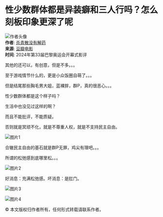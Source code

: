 # 性少数群体都是异装癖和三人行吗？怎么刻板印象更深了呢

![作者头像](https://img3.doubanio.com/icon/u44261317-13.jpg)  
**作者**: [杀青散没有解药](https://www.douban.com/people/44261317/)  
**来源**: [豆瓣电影](https://movie.douban.com/subject/35562714/)  
**时间**: 2024年第33届巴黎奥运会开幕式影评

其他的还可以，有创意，但是不多。。。

至于游戏情节什么的，更是小众饭圈自萌了。。。

但是结尾那些胸毛男大姐，蓝裸胖，群P，真的很恶心。。。

性少数群体都是这个样子吗？

生活中也没见过这样的啊？

而且不能批评，不能质疑。

否则就是冥顽不化，就是不尊重人权，就是不支持民主自由。

![图片1](https://img3.doubanio.com/view/thing_review/l/public/p11091322.webp)

合辙民主自由的基石就是群P无罪，鸡尖有理吧。。。

所谓的松弛感到底哪里松。。。

![图片2](https://img9.doubanio.com/view/thing_review/l/public/p11091315.webp)

好消息：充满松弛感。坏消息：是肛门。

![图片3](https://img1.doubanio.com/view/thing_review/l/public/p11091319.webp)

![图片4](https://img3.doubanio.com/view/thing_review/l/public/p11091317.webp)

© 本文版权归作者所有，任何形式转载请联系作者。
<!-- tcd_original_link https://m.douban.com/movie/review/16090329/ -->

